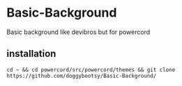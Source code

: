 # Basic-Background

Basic background like devibros but for powercord

## installation

`cd ~ && cd powercord/src/powercord/themes && git clone https://github.com/doggybootsy/Basic-Background/`

